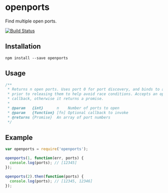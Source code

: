# openports

Find multiple open ports.

[![Build Status](https://travis-ci.org/danielstjules/openports.svg?branch=master)](https://travis-ci.org/danielstjules/openports)

## Installation

`npm install --save openports`

## Usage

``` javascript
/**
 * Returns n open ports. Uses port 0 for port discovery, and binds to all ports
 * prior to releasing them to help avoid race conditions. Accepts an optional
 * callback, otherwise it returns a promise.
 *
 * @param   {int}      n    Number of ports to open
 * @param   {function} [fn] Optional callback to invoke
 * @returns {Promise}  An array of port numbers
 */
```

## Example

``` javascript
var openports = require('openports');

openports(1, function(err, ports) {
  console.log(ports); // [12345]
});

openports(2).then(function(ports) {
  console.log(ports); // [12345, 12346]
});
```
